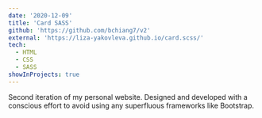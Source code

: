 ```yaml
---
date: '2020-12-09'
title: 'Card SASS'
github: 'https://github.com/bchiang7/v2'
external: 'https://liza-yakovleva.github.io/card.scss/'
tech:
  - HTML
  - CSS
  - SASS
showInProjects: true
---
```


Second iteration of my personal website. Designed and developed with a conscious effort to avoid using any superfluous frameworks like Bootstrap.

